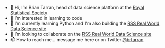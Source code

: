 - 👋 Hi, I’m Brian Tarran, head of data science platform at the [Royal Statistical Society](https://www.rss.org.uk) 
- 👀 I’m interested in learning to code
- 🌱 I’m currently learning Python and I'm also building the [RSS Real World Data Science site](https://github.com/realworlddatascience/site)
- 💞️ I’m looking to collaborate on the [RSS Real World Data Science site](https://github.com/realworlddatascience/site)
- 📫 How to reach me... message me here or on Twitter [@brtarran](https://www.twitter.com/brtarran)

<!---
fatso-jetson/fatso-jetson is a ✨ special ✨ repository because its `README.md` (this file) appears on your GitHub profile.
You can click the Preview link to take a look at your changes.
--->
